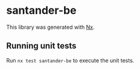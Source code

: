 # santander-be

This library was generated with [Nx](https://nx.dev).

## Running unit tests

Run `nx test santander-be` to execute the unit tests.
